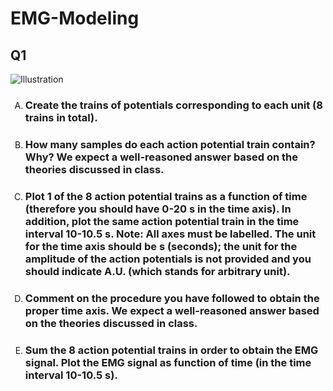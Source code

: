 <style type="text/css">
    #questions { list-style-type: upper-alpha; }
</style>

# EMG-Modeling

## Q1

![Illustration](https://cdn.discordapp.com/attachments/971680379993989130/1156167058707456062/image.png?ex=6513fbfb&is=6512aa7b&hm=f84518df38f4b45175e0b14fb48084881b3b3fc18ae31211e848cb933d730b61& "Abstraction of the data")

<ol type="a" id="questions">
  <li><h3>Create the trains of potentials corresponding to each unit (8 trains in total).</h3></li>
  <li><h3>How many samples do each action potential train contain? Why? We expect a well-reasoned answer based on the theories discussed in class.</h3></li>
  <li><h3>Plot 1 of the 8 action potential trains as a function of time (therefore you should have 0-20 s 
in the time axis). In addition, plot the same action potential train in the time interval 10-10.5 
s.
Note: All axes must be labelled. The unit for the time axis should be s (seconds); the unit for 
the amplitude of the action potentials is not provided and you should indicate A.U. (which 
stands for arbitrary unit).</h3></li>
  <li><h3>Comment on the procedure you have followed to obtain the proper time axis. We expect a 
well-reasoned answer based on the theories discussed in class.
</h3></li>
  <li><h3>Sum the 8 action potential trains in order to obtain the EMG signal. Plot the EMG signal as 
function of time (in the time interval 10-10.5 s).

</h3></li>
</ol>
